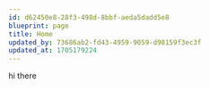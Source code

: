 ```yaml
---
id: d62450e8-28f3-498d-8bbf-aeda5dadd5e8
blueprint: page
title: Home
updated_by: 73686ab2-fd43-4959-9059-d98159f3ec3f
updated_at: 1705179224
---
```

hi there